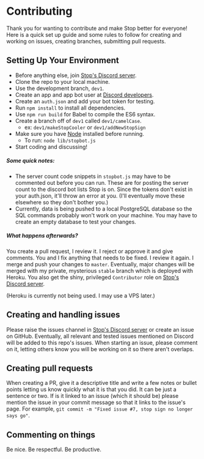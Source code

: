 # Contributing

Thank you for wanting to contribute and make Stop better for everyone! Here is a quick set up guide and some rules to follow for creating and working on issues, creating branches, submitting pull requests.

## Setting Up Your Environment

* Before anything else, join [Stop's Discord server](https://discord.gg/HwkMkKh).
* Clone the repo to your local machine.
* Use the development branch, `dev1`.
* Create an app and app bot user at [Discord developers](https://discordapp.com/developers/applications/me).
* Create an `auth.json` and add your bot token for testing.
* Run `npm install` to install all dependencies.
* Use `npm run build` for Babel to compile the ES6 syntax.
* Create a branch off of `dev1` called `dev1/camelCase`.
  * ex: `dev1/makeStopCooler` or `dev1/addNewStopSign`
* Make sure you have [Node](https://nodejs.org/en/) installed before running.
  * To run: `node lib/stopbot.js`
* Start coding and discussing!

##### Some quick notes:

* The server count code snippets in `stopbot.js` may have to be commented out before you can run. These are for posting the server count to the discord bot lists Stop is on. Since the tokens don't exist in your auth.json, it'll throw an error at you. (I'll eventually move these elsewhere so they don't bother you.)
* Currently, data is being pushed to a local PostgreSQL database so the SQL commands probably won't work on your machine. You may have to create an empty database to test your changes.

##### What happens afterwards?

You create a pull request, I review it. I reject or approve it and give comments. You and I fix anything that needs to be fixed. I review it again. I merge and push your changes to `master`. Eventually, major changes will be merged with my private, mysterious `stable` branch which is deployed with Heroku. You also get the shiny, privileged `Contributor` role on [Stop's Discord server](https://discord.gg/HwkMkKh).

(Heroku is currently not being used. I may use a VPS later.)

## Creating and handling issues

Please raise the issues channel in [Stop's Discord server](https://discord.gg/HwkMkKh) or create an issue on GitHub. Eventually, all relevant and tested issues mentioned on Discord will be added to this repo's issues. When starting an issue, please comment on it, letting others know you will be working on it so there aren't overlaps.

## Creating pull requests

When creating a PR, give it a descriptive title and write a few notes or bullet points letting us know quickly what it is that you did. It can be just a sentence or two. If is it linked to an issue (which it should be) please mention the issue in your commit message so that it links to the issue's page. For example, `git commit -m "Fixed issue #7, stop sign no longer says go"`.

## Commenting on things

Be nice. Be respectful. Be productive.
